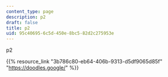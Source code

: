 ```yaml
---
content_type: page
description: p2
draft: false
title: p2
uid: 95c40695-6c5d-450e-8bc5-82d2c275953e
---
```

p2

{{% resource_link "3b786c80-eb64-406b-9313-d5df9065d85f" "https://doodles.google/" %}}